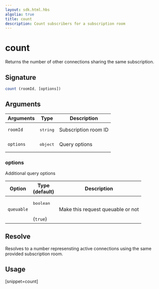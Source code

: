 ```yaml
---
layout: sdk.html.hbs
algolia: true
title: count
description: Count subscribers for a subscription room
---
```


# count

Returns the number of other connections sharing the same subscription.

## Signature

```javascript
count (roomId, [options])
```

## Arguments

| Arguments    | Type    | Description |
|--------------|---------|-------------|
| ``roomId`` | <pre>string</pre> | Subscription room ID |
| ``options`` | <pre>object</pre> | Query options    |


### options

Additional query options

| Option     | Type<br/>(default)    | Description                       |
| ---------- | ------- | --------------------------------- |
| `queuable` | <pre>boolean</pre><br/>(`true`) | Make this request queuable or not |

## Resolve

Resolves to a number represensting active connections using the same provided subscription room.

## Usage

[snippet=count]

